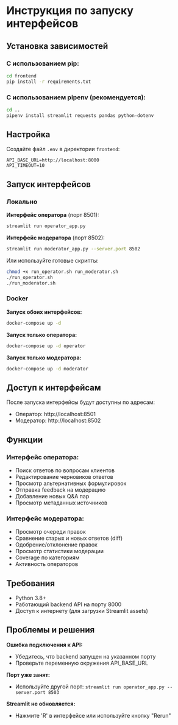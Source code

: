 # Инструкция по запуску интерфейсов

## Установка зависимостей

### С использованием pip:
```bash
cd frontend
pip install -r requirements.txt
```

### С использованием pipenv (рекомендуется):
```bash
cd ..
pipenv install streamlit requests pandas python-dotenv
```

## Настройка

Создайте файл `.env` в директории `frontend`:
```
API_BASE_URL=http://localhost:8000
API_TIMEOUT=10
```

## Запуск интерфейсов

### Локально

**Интерфейс оператора** (порт 8501):
```bash
streamlit run operator_app.py
```

**Интерфейс модератора** (порт 8502):
```bash
streamlit run moderator_app.py --server.port 8502
```

Или используйте готовые скрипты:
```bash
chmod +x run_operator.sh run_moderator.sh
./run_operator.sh
./run_moderator.sh
```

### Docker

**Запуск обоих интерфейсов:**
```bash
docker-compose up -d
```

**Запуск только оператора:**
```bash
docker-compose up -d operator
```

**Запуск только модератора:**
```bash
docker-compose up -d moderator
```

## Доступ к интерфейсам

После запуска интерфейсы будут доступны по адресам:

- Оператор: http://localhost:8501
- Модератор: http://localhost:8502

## Функции

### Интерфейс оператора:
- Поиск ответов по вопросам клиентов
- Редактирование черновиков ответов
- Просмотр альтернативных формулировок
- Отправка feedback на модерацию
- Добавление новых Q&A пар
- Просмотр метаданных источников

### Интерфейс модератора:
- Просмотр очереди правок
- Сравнение старых и новых ответов (diff)
- Одобрение/отклонение правок
- Просмотр статистики модерации
- Coverage по категориям
- Активность операторов

## Требования

- Python 3.8+
- Работающий backend API на порту 8000
- Доступ к интернету (для загрузки Streamlit assets)

## Проблемы и решения

**Ошибка подключения к API:**
- Убедитесь, что backend запущен на указанном порту
- Проверьте переменную окружения API_BASE_URL

**Порт уже занят:**
- Используйте другой порт: `streamlit run operator_app.py --server.port 8503`

**Streamlit не обновляется:**
- Нажмите 'R' в интерфейсе или используйте кнопку "Rerun"

